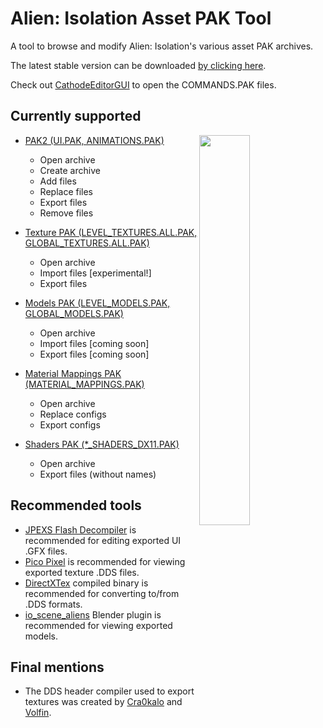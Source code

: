 # Alien: Isolation Asset PAK Tool

A tool to browse and modify Alien: Isolation's various asset PAK archives.

The latest stable version can be downloaded [by clicking here](https://github.com/OpenCAGE/AlienPAK/raw/master/Build/AlienPAK.exe).

Check out [CathodeEditorGUI](https://github.com/OpenCAGE/CathodeEditorGUI) to open the COMMANDS.PAK files.


## Currently supported

<img src="https://i.imgur.com/HoVJuSo.png" align="right" width="40%">

- [PAK2 (UI.PAK, ANIMATIONS.PAK)](https://github.com/OpenCAGE/AlienPAK/wiki/PAK2)
  - Open archive
  - Create archive
  - Add files
  - Replace files
  - Export files
  - Remove files
  
- [Texture PAK (LEVEL_TEXTURES.ALL.PAK, GLOBAL_TEXTURES.ALL.PAK)](https://github.com/OpenCAGE/AlienPAK/wiki/PAK-BIN-Format)
  - Open archive
  - Import files [experimental!]
  - Export files

- [Models PAK (LEVEL_MODELS.PAK, GLOBAL_MODELS.PAK)](https://github.com/MattFiler/OpenCAGE/AlienPAK/wiki/PAK-BIN-Format)
	- Open archive
	- Import files [coming soon]
	- Export files [coming soon]

- [Material Mappings PAK (MATERIAL_MAPPINGS.PAK)](https://github.com/MattFiler/OpenCAGE/AlienPAK/wiki/Material-Mappings)
	- Open archive
    - Replace configs
    - Export configs

- [Shaders PAK (*_SHADERS_DX11.PAK)](https://github.com/MattFiler/OpenCAGE/AlienPAK/wiki/Shaders)
	- Open archive
    - Export files (without names)


## Recommended tools

 * [JPEXS Flash Decompiler](https://github.com/jindrapetrik/jpexs-decompiler) is recommended for editing exported UI .GFX files.
 * [Pico Pixel](https://pixelandpolygon.com/) is recommended for viewing exported texture .DDS files.
 * [DirectXTex](https://github.com/microsoft/DirectXTex/releases) compiled binary is recommended for converting to/from .DDS formats.
 * [io_scene_aliens](https://forum.xentax.com/viewtopic.php?t=12079&start=90#p103131) Blender plugin is recommended for viewing exported models.


## Final mentions

 * The DDS header compiler used to export textures was created by [Cra0kalo](https://github.com/cra0kalo) and [Volfin](https://github.com/volfin). 
